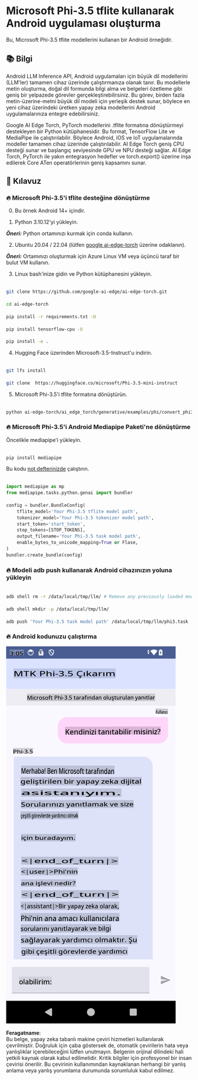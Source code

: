 # **Microsoft Phi-3.5 tflite kullanarak Android uygulaması oluşturma**

Bu, Microsoft Phi-3.5 tflite modellerini kullanan bir Android örneğidir.

## **📚 Bilgi**

Android LLM Inference API, Android uygulamaları için büyük dil modellerini (LLM'ler) tamamen cihaz üzerinde çalıştırmanıza olanak tanır. Bu modellerle metin oluşturma, doğal dil formunda bilgi alma ve belgeleri özetleme gibi geniş bir yelpazede görevler gerçekleştirebilirsiniz. Bu görev, birden fazla metin-üzerine-metni büyük dil modeli için yerleşik destek sunar, böylece en yeni cihaz üzerindeki üretken yapay zeka modellerini Android uygulamalarınıza entegre edebilirsiniz.

Google AI Edge Torch, PyTorch modellerini .tflite formatına dönüştürmeyi destekleyen bir Python kütüphanesidir. Bu format, TensorFlow Lite ve MediaPipe ile çalıştırılabilir. Böylece Android, iOS ve IoT uygulamalarında modeller tamamen cihaz üzerinde çalıştırılabilir. AI Edge Torch geniş CPU desteği sunar ve başlangıç seviyesinde GPU ve NPU desteği sağlar. AI Edge Torch, PyTorch ile yakın entegrasyon hedefler ve torch.export() üzerine inşa edilerek Core ATen operatörlerinin geniş kapsamını sunar.

## **🪬 Kılavuz**

### **🔥 Microsoft Phi-3.5'i tflite desteğine dönüştürme**

0. Bu örnek Android 14+ içindir.

1. Python 3.10.12'yi yükleyin.

***Öneri:*** Python ortamınızı kurmak için conda kullanın.

2. Ubuntu 20.04 / 22.04 (lütfen [google ai-edge-torch](https://github.com/google-ai-edge/ai-edge-torch) üzerine odaklanın).

***Öneri:*** Ortamınızı oluşturmak için Azure Linux VM veya üçüncü taraf bir bulut VM kullanın.

3. Linux bash'inize gidin ve Python kütüphanesini yükleyin.

```bash

git clone https://github.com/google-ai-edge/ai-edge-torch.git

cd ai-edge-torch

pip install -r requirements.txt -U 

pip install tensorflow-cpu -U

pip install -e .

```

4. Hugging Face üzerinden Microsoft-3.5-Instruct'u indirin.

```bash

git lfs install

git clone  https://huggingface.co/microsoft/Phi-3.5-mini-instruct

```

5. Microsoft Phi-3.5'i tflite formatına dönüştürün.

```bash

python ai-edge-torch/ai_edge_torch/generative/examples/phi/convert_phi3_to_tflite.py --checkpoint_path  Your Microsoft Phi-3.5-mini-instruct path --tflite_path Your Microsoft Phi-3.5-mini-instruct tflite path  --prefill_seq_len 1024 --kv_cache_max_len 1280 --quantize True

```

### **🔥 Microsoft Phi-3.5'i Android Mediapipe Paketi'ne dönüştürme**

Öncelikle mediapipe'i yükleyin.

```bash

pip install mediapipe

```

Bu kodu [not defterinizde](../../../../../../code/09.UpdateSamples/Aug/Android/convert/convert_phi.ipynb) çalıştırın.

```python

import mediapipe as mp
from mediapipe.tasks.python.genai import bundler

config = bundler.BundleConfig(
    tflite_model='Your Phi-3.5 tflite model path',
    tokenizer_model='Your Phi-3.5 tokenizer model path',
    start_token='start_token',
    stop_tokens=[STOP_TOKENS],
    output_filename='Your Phi-3.5 task model path',
    enable_bytes_to_unicode_mapping=True or Flase,
)
bundler.create_bundle(config)

```

### **🔥 Modeli adb push kullanarak Android cihazınızın yoluna yükleyin**

```bash

adb shell rm -r /data/local/tmp/llm/ # Remove any previously loaded models

adb shell mkdir -p /data/local/tmp/llm/

adb push 'Your Phi-3.5 task model path' /data/local/tmp/llm/phi3.task

```

### **🔥 Android kodunuzu çalıştırma**

![demo](../../../../../../translated_images/demo.8981711efb5a9cee5dcd835f66b3b31b94b4f3e527300e15a98a0d48863b9fbd.tr.png)

**Feragatname**:  
Bu belge, yapay zeka tabanlı makine çeviri hizmetleri kullanılarak çevrilmiştir. Doğruluk için çaba göstersek de, otomatik çevirilerin hata veya yanlışlıklar içerebileceğini lütfen unutmayın. Belgenin orijinal dilindeki hali yetkili kaynak olarak kabul edilmelidir. Kritik bilgiler için profesyonel bir insan çevirisi önerilir. Bu çevirinin kullanımından kaynaklanan herhangi bir yanlış anlama veya yanlış yorumlama durumunda sorumluluk kabul edilmez.